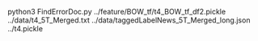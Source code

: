 
python3 FindErrorDoc.py ../feature/BOW_tf/t4_BOW_tf_df2.pickle ../data/t4_5T_Merged.txt ../data/taggedLabelNews_5T_Merged_long.json ../t4.pickle 
